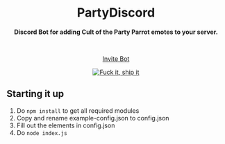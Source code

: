 <div align="center">
  <h1 align="center">PartyDiscord</h1>
	<p align="center">
		<strong>Discord Bot for adding Cult of the Party Parrot emotes to your server.</strong>
	</p>
	<br/>
  <p align="center" class="fork">
    <a href="https://discordapp.com/oauth2/authorize?client_id=394830082058747905&permissions=1074006016&scope=bot">Invite Bot</a>
	</p>
  <p align="center">
    <a href='https://forthebadge.com/'><img src="http://forthebadge.com/images/badges/fuck-it-ship-it.svg" alt="Fuck it, ship it" /></a>
  </p>
</div>

Starting it up
------
1. Do `npm install` to get all required modules
2. Copy and rename example-config.json to config.json 
3. Fill out the elements in config.json
4. Do `node index.js`